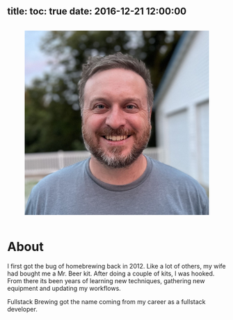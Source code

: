 title:
toc: true
date: 2016-12-21 12:00:00
---
<div class="columns is-multiline">
    <div class="column is-three-fifths is-offset-one-fifth">
        <figure class="image">
            <img src="/img/ben_griffith.jpg" class="is-rounded" alt="Ben Griffith" />
        </figure>
    </div>
</div>

# About

I first got the bug of homebrewing back in 2012. Like a lot of others, my wife had bought me a Mr. Beer kit. After doing a couple of kits, I was hooked. From there its been years of learning new techniques, gathering new equipment and updating my workflows.

Fullstack Brewing got the name coming from my career as a fullstack developer.